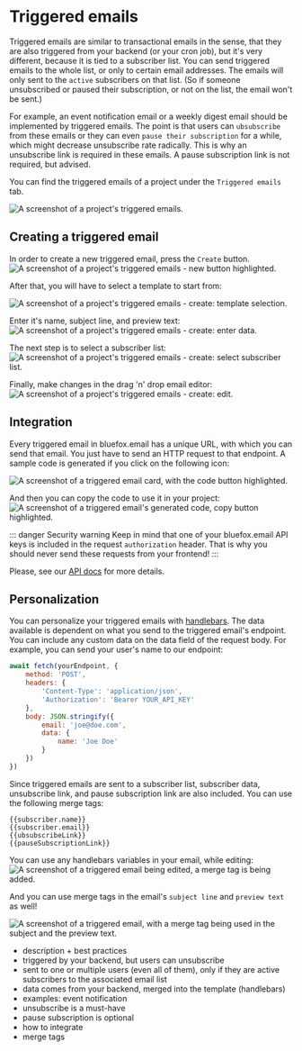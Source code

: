 # Triggered emails

Triggered emails are similar to transactional emails in the sense, that they are also triggered from your backend (or your cron job), but it's very different, because it is tied to a subscriber list. You can send triggered emails to the whole list, or only to certain email addresses. The emails will only sent to the `active` subscribers on that list. (So if someone unsubscribed or paused their subscription, or not on the list, the email won't be sent.)

For example, an event notification email or a weekly digest email should be implemented by triggered emails. The point is that users can `ubsubscribe` from these emails or they can even `pause their subscription` for a while, which might decrease unsubscribe rate radically. This is why an unsubscribe link is required in these emails. A pause subscription link is not required, but advised.

You can find the triggered emails of a project under the `Triggered emails` tab.

![A screenshot of a project's triggered emails.](https://placehold.co/800x600/EEE/31343C)

## Creating a triggered email

In order to create a new triggered email, press the `Create` button.
![A screenshot of a project's triggered emails - new button highlighted.](https://placehold.co/800x600/EEE/31343C)

After that, you will have to select a template to start from:

![A screenshot of a project's triggered emails - create: template selection.](https://placehold.co/800x600/EEE/31343C)

Enter it's name, subject line, and preview text:
![A screenshot of a project's triggered emails - create: enter data.](https://placehold.co/800x600/EEE/31343C)

The next step is to select a subscriber list:
![A screenshot of a project's triggered emails - create: select subscriber list.](https://placehold.co/800x600/EEE/31343C)

Finally, make changes in the drag 'n' drop email editor:
![A screenshot of a project's triggered emails - create: edit.](https://placehold.co/800x600/EEE/31343C)

## Integration

Every triggered email in bluefox.email has a unique URL, with which you can send that email. You just have to send an HTTP request to that endpoint. A sample code is generated if you click on the following icon:

![A screenshot of a triggered email card, with the code button highlighted.](https://placehold.co/300x300/EEE/31343C)

And then you can copy the code to use it in your project:
![A screenshot of a triggered email's generated code, copy button highlighted.](https://placehold.co/800x600/EEE/31343C)

::: danger Security warning
Keep in mind that one of your bluefox.email API keys is included in the request `authorization` header. That is why you should never send these requests from your frontend!
:::

Please, see our [API docs](/docs/api) for more details.

## Personalization

You can personalize your triggered emails with [handlebars](https://handlebarsjs.com/). The data available is dependent on what you send to the triggered email's endpoint. You can include any custom data on the data field of the request body. For example, you can send your user's name to our endpoint:

```javascript
await fetch(yourEndpoint, {
    method: 'POST',
    headers: {
        'Content-Type': 'application/json',
        'Authorization': 'Bearer YOUR_API_KEY'
    },
    body: JSON.stringify({
        email: 'joe@doe.com',
        data: {
            name: 'Joe Doe'
        }
    })
})
```

Since triggered emails are sent to a subscriber list, subscriber data, unsubscribe link, and pause subscription link are also included. You can use the following merge tags:
```
{{subscriber.name}}
{{subscriber.email}}
{{ubsubscribeLink}}
{{pauseSubscriptionLink}}
```

You can use any handlebars variables in your email, while editing:
![A screenshot of a triggered email being edited, a merge tag is being added.](https://placehold.co/800x600/EEE/31343C)

And you can use merge tags in the email's `subject line` and `preview text` as well!

![A screenshot of a triggered email, with a merge tag being used in the subject and the preview text.](https://placehold.co/800x600/EEE/31343C)


 - description + best practices
 - triggered by your backend, but users can unsubscribe
 - sent to one or multiple users (even all of them), only if they are active subscribers to the associated email list
 - data comes from your backend, merged into the template (handlebars)
 - examples: event notification
 - unsubscribe is a must-have
 - pause subscription is optional
 - how to integrate
 - merge tags
